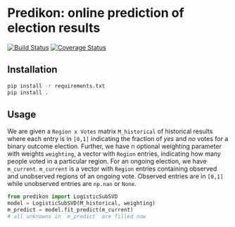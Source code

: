 # Predikon: online prediction of election results
[![Build Status](https://travis-ci.com/indy-lab/predikon.svg?branch=master)](https://travis-ci.com/indy-lab/predikon)
[![Coverage Status](https://coveralls.io/repos/github/indy-lab/predikon/badge.svg?branch=master)](https://coveralls.io/github/indy-lab/predikon?branch=master)
## Installation

```bash
pip install -r requirements.txt
pip install .
```

## Usage

We are given a `Region x Votes` matrix `M_historical` of historical results where each entry is in `[0,1]` indicating the fraction of _yes_ and _no_ votes for a binary outcome election.
Further, we have n optional weighting parameter with weights `weighting`, a vector with `Region` entries, indicating how many people voted in a particular region.
For an ongoing election, we have `m_current`.
`m_current` is a vector with `Region` entries containing observed and unobserved regions of an ongoing vote.
Observed entries are in `[0,1]` while unobserved entries are `np.nan` or `None`.


```python
from predikon import LogisticSubSVD
model = LogisticSubSVD(M_historical, weighting)
m_predict = model.fit_predict(m_current)
# all unknowns in `m_predict` are filled now
```



